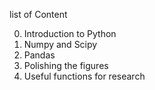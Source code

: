 list of Content

0. Introduction to Python
1. Numpy and Scipy
2. Pandas
3. Polishing the figures
4. Useful functions for research
